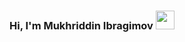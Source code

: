 ### Hi, I'm Mukhriddin Ibragimov <img src="https://media1.giphy.com/media/v1.Y2lkPTc5MGI3NjExajRhNTVpa3RlbDdvZjhvZDEyMHcwb2o5eXB0dzd3ZjN5dXI5dDYzdSZlcD12MV9pbnRlcm5hbF9naWZfYnlfaWQmY3Q9cw/e8vLgKW80EBxLjRWZw/giphy.webp" width="30px" >

